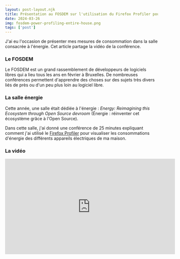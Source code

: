 ```yaml
---
layout: post-layout.njk 
title: Présentation au FOSDEM sur l'utilisation du Firefox Profiler pour profiler l'énergie de ma maison
date: 2024-03-26
img: fosdem-power-profiling-entire-house.png
tags: ['post']
---
```


J'ai eu l'occasion de présenter mes mesures de consommation dans la salle consacrée à l'énergie. Cet article partage la vidéo de la conférence.
<!-- excerpt -->

### Le FOSDEM

Le FOSDEM est un grand rassemblement de développeurs de logiciels libres qui a lieu tous les ans en février à Bruxelles. De nombreuses conférences permettent d'apprendre des choses sur des sujets très divers liés de près ou d'un peu plus loin au logiciel libre.

### La salle énergie

Cette année, une salle était dédiée à l'énergie : *Energy: Reimagining this Ecosystem through Open Source devroom* (Énergie : réinventer cet écosystème grâce à l'Open Source).

Dans cette salle, j'ai donné une conférence de 25 minutes expliquant comment j'ai utilisé le [Firefox Profiler](https://profiler.firefox.com) pour visualiser les consommations d'énergie des différents appareils électriques de ma maison.

### La vidéo

<iframe width="560" height="315" src="https://www.youtube-nocookie.com/embed/Em2q2JHSLAw?si=PTXNLIWmT9tJKYCX&amp;start=6" title="YouTube video player" frameborder="0" allow="accelerometer; autoplay; clipboard-write; encrypted-media; gyroscope; picture-in-picture; web-share" referrerpolicy="strict-origin-when-cross-origin" allowfullscreen></iframe>
